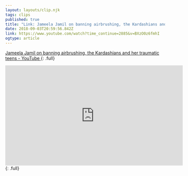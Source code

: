 ```yaml
---
layout: layouts/clip.njk 
tags: clips 
published: true 
title: "Link: Jameela Jamil on banning airbrushing, the Kardashians and her traumatic teens - YouTube" 
date: 2018-09-03T20:59:56.842Z 
link: https://www.youtube.com/watch?time_continue=2885&v=BXzO0z6fmhI 
ogtype: article 
---
```

[ Jameela Jamil on banning airbrushing, the Kardashians and her traumatic teens - YouTube ]( https://www.youtube.com/watch?time_continue=2885&v=BXzO0z6fmhI ) 
{: .full}
<iframe width="560" height="315" src="https://www.youtube.com/embed/BXzO0z6fmhI" frameborder="0" allow="autoplay; encrypted-media" allowfullscreen></iframe>
{: .full}